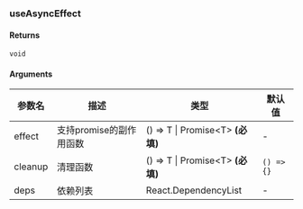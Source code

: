### useAsyncEffect

#### Returns
`void`

#### Arguments
|参数名|描述|类型|默认值|
|---|---|---|---|
|effect|支持promise的副作用函数|() =&gt; T \| Promise&lt;T&gt;  **(必填)**|-|
|cleanup|清理函数|() =&gt; T \| Promise&lt;T&gt;  **(必填)**|`() => {}`|
|deps|依赖列表|React.DependencyList |-|
